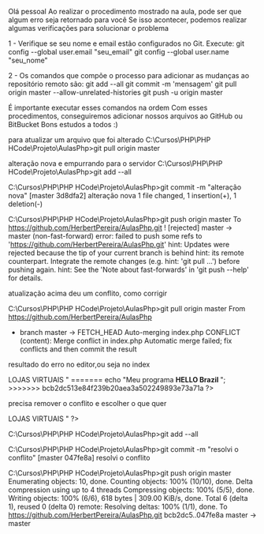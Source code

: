 Olá pessoal
Ao realizar o procedimento mostrado na aula, pode ser que algum erro seja retornado para você
Se isso acontecer, podemos realizar algumas verificações para solucionar o problema

1 - Verifique se seu nome e email estão configurados no Git. Execute:
git config --global user.email "seu_email"
git config --global user.name "seu_nome"

2 - Os comandos que compõe o processo para adicionar as mudanças ao repositório remoto são:
git add --all
git commit -m 'mensagem'
git pull origin master --allow-unrelated-histories
git push -u origin master

É importante executar esses comandos na ordem
Com esses procedimentos, conseguiremos adicionar nossos arquivos ao GitHub ou BitBucket
Bons estudos a todos :)

para atualizar um arquivo que foi alterado
C:\Cursos\PHP\PHP HCode\Projeto\AulasPhp>git pull origin master

alteração nova e empurrando para o servidor
C:\Cursos\PHP\PHP HCode\Projeto\AulasPhp>git add --all

C:\Cursos\PHP\PHP HCode\Projeto\AulasPhp>git commit -m "alteração nova"
[master 3d8dfa2] alteração nova
 1 file changed, 1 insertion(+), 1 deletion(-)

C:\Cursos\PHP\PHP HCode\Projeto\AulasPhp>git push origin master
To https://github.com/HerbertPereira/AulasPhp.git
 ! [rejected]        master -> master (non-fast-forward)
error: failed to push some refs to 'https://github.com/HerbertPereira/AulasPhp.git'
hint: Updates were rejected because the tip of your current branch is behind
hint: its remote counterpart. Integrate the remote changes (e.g.
hint: 'git pull ...') before pushing again.
hint: See the 'Note about fast-forwards' in 'git push --help' for details.

atualização acima deu um conflito, como corrigir

C:\Cursos\PHP\PHP HCode\Projeto\AulasPhp>git pull origin master
From https://github.com/HerbertPereira/AulasPhp
 * branch            master     -> FETCH_HEAD
Auto-merging index.php
CONFLICT (content): Merge conflict in index.php
Automatic merge failed; fix conflicts and then commit the result

resultado do erro no editor,ou seja no index

<?php

<<<<<<< HEAD
echo "Hello World!!! aulas de php em breve<strong>LOJAS VIRTUAIS </strong>"
=======
echo "Meu programa <strong> HELLO Brazil </strong>";
>>>>>>> bcb2dc513e84f239b20aea3a502249893e73a71a

?>

precisa remover o conflito e escolher o que quer

<?php

echo "Hello World!!! aulas de php em breve<strong>LOJAS VIRTUAIS </strong>"

?>

C:\Cursos\PHP\PHP HCode\Projeto\AulasPhp>git add --all

C:\Cursos\PHP\PHP HCode\Projeto\AulasPhp>git commit -m "resolvi o conflito"
[master 047fe8a] resolvi o conflito

C:\Cursos\PHP\PHP HCode\Projeto\AulasPhp>git push origin master
Enumerating objects: 10, done.
Counting objects: 100% (10/10), done.
Delta compression using up to 4 threads
Compressing objects: 100% (5/5), done.
Writing objects: 100% (6/6), 618 bytes | 309.00 KiB/s, done.
Total 6 (delta 1), reused 0 (delta 0)
remote: Resolving deltas: 100% (1/1), done.
To https://github.com/HerbertPereira/AulasPhp.git
   bcb2dc5..047fe8a  master -> master
